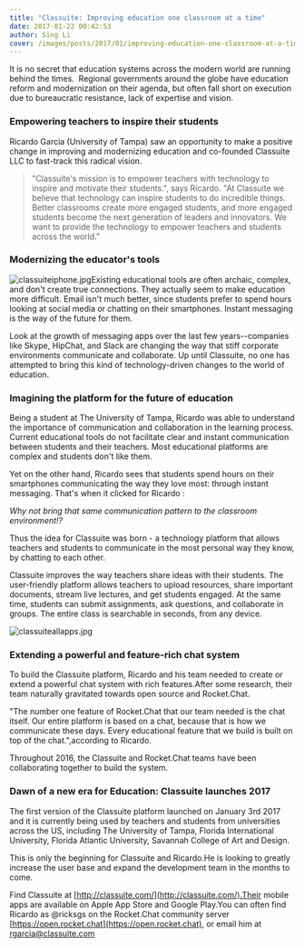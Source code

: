 ```yaml
---
title: "Classuite: Improving education one classroom at a time"
date: 2017-01-22 00:42:53
author: Sing Li
cover: /images/posts/2017/01/improving-education-one-classroom-at-a-time/classuitelogo.jpg
---
```


It is no secret that education systems across the modern world are running behind the times.  Regional governments around the globe have education reform and modernization on their agenda, but often fall short on execution due to bureaucratic resistance, lack of expertise and vision.

### Empowering teachers to inspire their students

Ricardo Garcia (University of Tampa) saw an opportunity to make a positive change in improving and modernizing education and co-founded Classuite LLC to fast-track this radical vision. 

> "Classuite's mission is to empower teachers with technology to inspire and motivate their students.", says Ricardo. "At Classuite we believe that technology can inspire students to do incredible things. Better classrooms create more engaged students, and more engaged students become the next generation of leaders and innovators. We want to provide the technology to empower teachers and students across the world." 

### Modernizing the educator's tools  

![](https://cdn-my.konecty.com/rest/image/outer/1/200/rocketchat/BlogPost/24/images/classuiteiphone3.jpg? "classuiteiphone.jpg")Existing educational tools are often archaic, complex, and don't create true connections. They actually seem to make education more difficult. Email isn't much better, since students prefer to spend hours looking at social media or chatting on their smartphones. Instant messaging is the way of the future for them. 

Look at the growth of messaging apps over the last few years--companies like Skype, HipChat, and Slack are changing the way that stiff corporate  environments communicate and collaborate. Up until Classuite, no one has attempted to bring this kind of technology-driven changes to the world of education.

### Imagining the platform for the future of education

Being a student at The University of Tampa, Ricardo was able to understand the importance of communication and collaboration in the learning process. Current educational tools do not facilitate clear and instant communication between students and their teachers. Most educational platforms are complex and students don't like them.  

Yet on the other hand, Ricardo sees that students spend hours on their smartphones communicating the way they love most: through instant messaging. That's when it clicked for Ricardo : 

_Why not bring that same communication pattern to the classroom environment!?_

Thus the idea for Classuite was born - a technology platform that allows teachers and students to communicate in the most personal way they know, by chatting to each other.  

Classuite improves the way teachers share ideas with their students. The user-friendly platform allows teachers to upload resources, share important documents, stream live lectures, and get students engaged. At the same time, students can submit assignments, ask questions, and collaborate in groups. The entire class is searchable in seconds, from any device.

![](https://cdn-my.konecty.com/rest/image/outer/1/200/rocketchat/BlogPost/24/images/classuiteallapps.jpg? "classuiteallapps.jpg")  
  
### Extending a powerful and feature-rich chat system

To build the Classuite platform, Ricardo and his team needed to create or extend a powerful chat system with rich features.After some research, their team naturally gravitated towards open source and Rocket.Chat.

"The number one feature of Rocket.Chat that our team needed is the chat itself. Our entire platform is based on a chat, because that is how we communicate these days. Every educational feature that we build is built on top of the chat.",according to Ricardo.

Throughout 2016, the Classuite and Rocket.Chat teams have been collaborating together to build the system.

### Dawn of a new era for Education: Classuite launches 2017

The first version of the Classuite platform launched on January 3rd 2017 and it is currently being used by teachers and students from universities across the US, including The University of Tampa, Florida International University, Florida Atlantic University, Savannah College of Art and Design.
  
This is only the beginning for Classuite and Ricardo.He is looking to greatly increase the user base and expand the development team in the months to come.
  
Find Classuite at [http://classuite.com/](http://classuite.com/).Their mobile apps are available on Apple App Store and Google Play.You can often find Ricardo as @ricksgs on the Rocket.Chat community server [https://open.rocket.chat](https://open.rocket.chat), or email him at rgarcia@classuite.com
